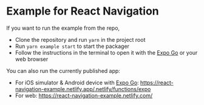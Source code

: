 # Example for React Navigation

If you want to run the example from the repo,

- Clone the repository and run `yarn` in the project root
- Run `yarn example start` to start the packager
- Follow the instructions in the terminal to open it with the [Expo Go](https://expo.dev/client) or your web browser

You can also run the currently published app:

- For iOS simulator & Android device with [Expo Go](https://expo.dev/client): <https://react-navigation-example.netlify.app/.netlify/functions/expo>
- For web: <https://react-navigation-example.netlify.com/>
